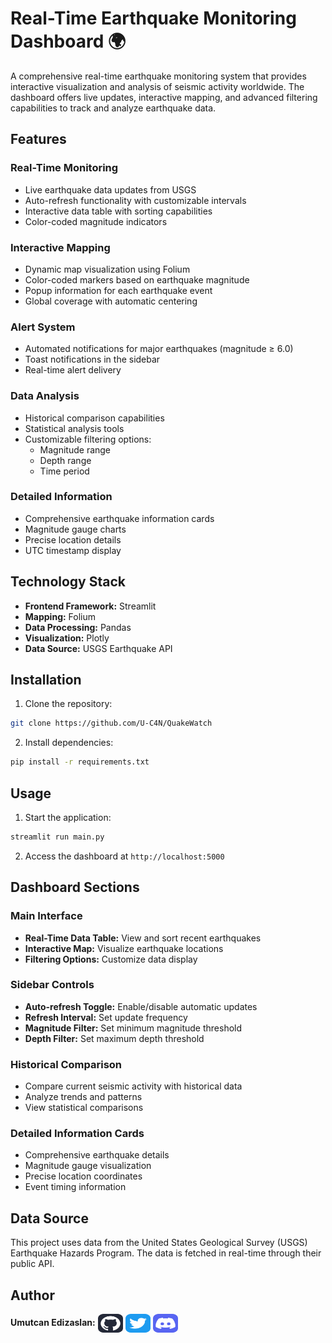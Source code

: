 # Real-Time Earthquake Monitoring Dashboard 🌍

A comprehensive real-time earthquake monitoring system that provides interactive visualization and analysis of seismic activity worldwide. The dashboard offers live updates, interactive mapping, and advanced filtering capabilities to track and analyze earthquake data.

## Features

### Real-Time Monitoring
- Live earthquake data updates from USGS
- Auto-refresh functionality with customizable intervals
- Interactive data table with sorting capabilities
- Color-coded magnitude indicators

### Interactive Mapping
- Dynamic map visualization using Folium
- Color-coded markers based on earthquake magnitude
- Popup information for each earthquake event
- Global coverage with automatic centering

### Alert System
- Automated notifications for major earthquakes (magnitude ≥ 6.0)
- Toast notifications in the sidebar
- Real-time alert delivery

### Data Analysis
- Historical comparison capabilities
- Statistical analysis tools
- Customizable filtering options:
  - Magnitude range
  - Depth range
  - Time period

### Detailed Information
- Comprehensive earthquake information cards
- Magnitude gauge charts
- Precise location details
- UTC timestamp display

## Technology Stack

- **Frontend Framework:** Streamlit
- **Mapping:** Folium
- **Data Processing:** Pandas
- **Visualization:** Plotly
- **Data Source:** USGS Earthquake API

## Installation

1. Clone the repository:
```bash
git clone https://github.com/U-C4N/QuakeWatch
```

2. Install dependencies:
```bash
pip install -r requirements.txt
```

## Usage

1. Start the application:
```bash
streamlit run main.py
```

2. Access the dashboard at `http://localhost:5000`

## Dashboard Sections

### Main Interface
- **Real-Time Data Table:** View and sort recent earthquakes
- **Interactive Map:** Visualize earthquake locations
- **Filtering Options:** Customize data display

### Sidebar Controls
- **Auto-refresh Toggle:** Enable/disable automatic updates
- **Refresh Interval:** Set update frequency
- **Magnitude Filter:** Set minimum magnitude threshold
- **Depth Filter:** Set maximum depth threshold

### Historical Comparison
- Compare current seismic activity with historical data
- Analyze trends and patterns
- View statistical comparisons

### Detailed Information Cards
- Comprehensive earthquake details
- Magnitude gauge visualization
- Precise location coordinates
- Event timing information

## Data Source

This project uses data from the United States Geological Survey (USGS) Earthquake Hazards Program. The data is fetched in real-time through their public API.

## Author

<p align="left">
<b>Umutcan Edizaslan:</b>
<a href="https://github.com/U-C4N" target="blank"><img align="center" src="https://raw.githubusercontent.com/tandpfun/skill-icons/main/icons/Github-Dark.svg" alt="TutTrue" height="30" width="40" /></a>
<a href="https://x.com/UEdizaslan" target="blank"><img align="center" src="https://raw.githubusercontent.com/tandpfun/skill-icons/main/icons/Twitter.svg" height="30" width="40" /></a>
<a href="https://discord.gg/2Tutcj6u" target="blank"><img align="center" src="https://raw.githubusercontent.com/tandpfun/skill-icons/main/icons/Discord.svg" height="30" width="40" /></a>
</p>
